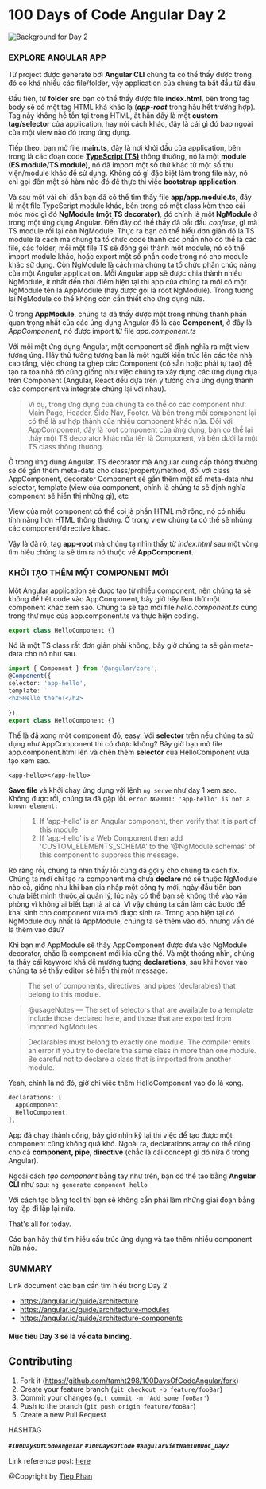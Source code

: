 # 100 Days of Code Angular Day 2
![Background for Day 2][bg-url]
### EXPLORE ANGULAR APP
Từ project được generate bởi **Angular CLI** chúng ta có thể thấy được trong đó có khá nhiều các file/folder, vậy application của chúng ta bắt đầu từ đâu.

Đầu tiên, từ **folder src** bạn có thể thấy được file **index.html**, bên trong tag body sẽ có một tag HTML khá khác lạ (**_app-root_** trong hầu hết trường hợp). Tag này không hề tồn tại trong HTML, ắt hẳn đây là một **custom tag/selector** của application, hay nói cách khác, đây là cái gì đó bao ngoài của một view nào đó trong ứng dụng.

Tiếp theo, bạn mở file **main.ts**, đây là nơi khởi đầu của application, bên trong là các đoạn code **[TypeScript (TS)][ts-url]** thông thường, nó là một **module (ES module/TS module)**, nó đã import một số thứ khác từ một số thư viện/module khác để sử dụng. Không có gì đặc biệt lắm trong file này, nó chỉ gọi đến một số hàm nào đó để thực thi việc **bootstrap application**.

Và sau một vài chỉ dẫn bạn đã có thể tìm thấy file **app/app.module.ts**, đây là một file TypeScript module khác, bên trong có một class kèm theo cái móc móc gì đó **NgModule (một TS decorator)**, đó chính là một **NgModule** ở trong một ứng dụng Angular. Đến đây có thể thấy đã bắt đầu _confuse_, gì mà TS module rồi lại còn NgModule. Thực ra bạn có thể hiểu đơn giản đó là TS module là cách mà chúng ta tổ chức code thành các phần nhỏ có thể là các file, các folder, mỗi một file TS sẽ đóng gói thành một module, nó có thể import module khác, hoặc export một số phần code trong nó cho module khác sử dụng. Còn NgModule là cách mà chúng ta tổ chức phần chức năng của một Angular application. Mỗi Angular app sẽ được chia thành nhiều NgModule, ít nhất đến thời điểm hiện tại thì app của chúng ta mới có một NgModule tên là AppModule (hay được gọi là root NgModule). Trong tương lai NgModule có thể không còn cần thiết cho ứng dụng nữa.

Ở trong **AppModule**, chúng ta đã thấy được một trong những thành phần quan trọng nhất của các ứng dụng Angular đó là các **Component**, ở đây là _AppComponent_, nó được import từ file _app.component.ts_

Với mỗi một ứng dụng Angular, một component sẽ định nghĩa ra một view tương ứng. Hãy thử tưởng tượng bạn là một người kiến trúc lên các tòa nhà cao tầng, việc chúng ta ghép các Component (có sẵn hoặc phải tự tạo) để tạo ra tòa nhà đó cũng giống như việc chúng ta xây dựng các ứng dụng dựa trên Component (Angular, React đều dựa trên ý tưởng chia ứng dụng thành các component và integrate chúng lại với nhau). 
>Ví dụ, trong ứng dụng của chúng ta có thể có các component như: Main Page, Header, Side Nav, Footer. Và bên trong mỗi component lại có thể là sự hợp thành của nhiều component khác nữa.
Đối với AppComponent, đây là root component của ứng dụng, bạn có thể lại thấy một TS decorator khác nữa tên là Component, và bên dưới là một TS class thông thường.

Ở trong ứng dụng Angular, TS decorator mà Angular cung cấp thông thường sẽ để gắn thêm meta-data cho class/property/method, đối với class AppComponent, decorator Component sẽ gắn thêm một số meta-data như selector, template (view của component, chính là chúng ta sẽ định nghĩa component sẽ hiển thị những gì), etc

View của một component có thể coi là phần HTML mở rộng, nó có nhiều tính năng hơn HTML thông thường. Ở trong view chúng ta có thể sẽ nhúng các component/directive khác.

Vậy là đã rõ, tag **app-root** mà chúng ta nhìn thấy từ _index.html_ sau một vòng tìm hiểu chúng ta sẽ tìm ra nó thuộc về **AppComponent**.

### KHỞI TẠO THÊM MỘT COMPONENT MỚI
Một Angular application sẽ được tạo từ nhiều component, nên chúng ta sẽ không để hết code vào AppComponent, bây giờ hãy làm thử một component khác xem sao.
Chúng ta sẽ tạo mới file _hello.component.ts_ cùng trong thư mục của app.component.ts và thực hiện coding.
```ts
export class HelloComponent {}
```
Nó là một TS class rất đơn giản phải không, bây giờ chúng ta sẽ gắn meta-data cho nó như sau.
```ts
import { Component } from '@angular/core';
@Component({
selector: 'app-hello',
template: `
<h2>Hello there!</h2>
`
})
export class HelloComponent {}
```
Thế là đã xong một component đó, easy.
Với **selector** trên nếu chúng ta sử dụng như AppComponent thì có được không?
Bây giờ bạn mở file app.component.html lên và chèn thêm **selector** của HelloComponent vừa tạo xem sao.
```angular2html
<app-hello></app-hello>
```
**Save file** và khởi chạy ứng dụng với lệnh `ng serve` như day 1 xem sao.
Không được rồi, chúng ta đã gặp lỗi.
`error NG8001: 'app-hello' is not a known element:`
> 1. If 'app-hello' is an Angular component, then verify that it is part of this module.
> 2. If 'app-hello' is a Web Component then add 'CUSTOM_ELEMENTS_SCHEMA' to the '@NgModule.schemas' of this component to suppress this message.

Rõ ràng rồi, chúng ta nhìn thấy lỗi cũng đã gợi ý cho chúng ta cách fix. Chúng ta mới chỉ tạo ra component mà chưa **declare** nó sẽ thuộc NgModule nào cả, giống như khi bạn gia nhập một công ty mới, ngày đầu tiên bạn chưa biết mình thuộc ai quản lý, lúc này có thể bạn sẽ không thể vào văn phòng vì không ai biết bạn là ai cả. Vì vậy chúng ta cần làm các bước để khai sinh cho component vừa mới được sinh ra.
Trong app hiện tại có NgModule duy nhất là AppModule, chúng ta sẽ thêm vào đó, nhưng vấn đề là thêm vào đâu?

Khi bạn mở AppModule sẽ thấy AppComponent được đưa vào NgModule decorator, chắc là component mới kia cũng thế. Và một thoáng nhìn, chúng ta thấy cái keyword khá dễ mường tượng **declarations**, sau khi hover vào chúng ta sẽ thấy editor sẽ hiển thị một message:
>The set of components, directives, and pipes (declarables) that belong to this module.

>@usageNotes — The set of selectors that are available to a template include those declared here, and those that are exported from imported NgModules.

>Declarables must belong to exactly one module. The compiler emits an error if you try to declare the same class in more than one module. Be careful not to declare a class that is imported from another module.

Yeah, chính là nó đó, giờ chỉ việc thêm HelloComponent vào đó là xong.
```ts
declarations: [
  AppComponent,
  HelloComponent,
],
```
App đã chạy thành công, bây giờ nhìn kỹ lại thì việc để tạo được một component cũng không quá khó. Ngoài ra, declarations array có thể dùng cho cả **component, pipe, directive** (chắc là cái concept gì đó nữa ở trong Angular).

Ngoài cách _tạo component_ bằng tay như trên, bạn có thể tạo bằng **Angular CLI** như sau:
`ng generate component hello`

Với cách tạo bằng tool thì bạn sẽ không cần phải làm những giai đoạn bằng tay lặp đi lặp lại nữa.

That's all for today.

Các bạn hãy thử tìm hiểu cấu trúc ứng dụng và tạo thêm nhiều component nữa nào.
### SUMMARY
Link document các bạn cần tìm hiểu trong Day 2

- https://angular.io/guide/architecture
- https://angular.io/guide/architecture-modules
- https://angular.io/guide/architecture-components

#### Mục tiêu Day 3 sẽ là về data binding.

## Contributing

1. Fork it (<https://github.com/tamht298/100DaysOfCodeAngular/fork>)
2. Create your feature branch (`git checkout -b feature/fooBar`)
3. Commit your changes (`git commit -m 'Add some fooBar'`)
4. Push to the branch (`git push origin feature/fooBar`)
5. Create a new Pull Request

HASHTAG

***`#100DaysOfCodeAngular`*** ***`#100DaysOfCode`*** ***`#AngularVietNam100DoC_Day2`***

Link reference post: [here][post-url]

@Copyright by [Tiep Phan](https://www.facebook.com/pttiep)
<!-- Markdown link & img dfn's -->
[post-url]: https://www.facebook.com/groups/AngularVietnam/permalink/890671434765042/
[ts-url]: https://www.typescriptlang.org/
[bg-url]: https://github.com/tamht298/100DaysOfCodeAngular/blob/d-2/day-2/day-02.png
